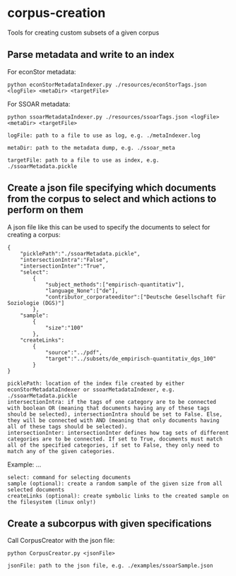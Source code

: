 corpus-creation
================
Tools for creating custom subsets of a given corpus


Parse metadata and write to an index
-------------------------------------

For econStor metadata:
```
python econStorMetadataIndexer.py ./resources/econStorTags.json <logFile> <metaDir> <targetFile>
```

For SSOAR metadata:

```
python ssoarMetadataIndexer.py ./resources/ssoarTags.json <logFile> <metaDir> <targetFile>
```
```
logFile: path to a file to use as log, e.g. ./metaIndexer.log

metaDir: path to the metadata dump, e.g. ./ssoar_meta

targetFile: path to a file to use as index, e.g. ./ssoarMetadata.pickle
```

Create a json file specifying which documents from the corpus to select and which actions to perform on them
-------------------------------------------------------------------------------------------------------------
A json file like this can be used to specify the documents to select for creating a corpus:
```
{
    "picklePath":"./ssoarMetadata.pickle",
    "intersectionIntra":"False",
    "intersectionInter":"True",
    "select":
        {
            "subject_methods":["empirisch-quantitativ"],
            "language_None":["de"],
            "contributor_corporateeditor":["Deutsche Gesellschaft für Soziologie (DGS)"]
        },
    "sample":
        {
            "size":"100"
        },
    "createLinks":
        {
            "source":"../pdf",
            "target":"../subsets/de_empirisch-quantitativ_dgs_100"
        } 
}
```
```
picklePath: location of the index file created by either econStorMetadataIndexer or ssoarMetadataIndexer, e.g. ./ssoarMetadata.pickle
intersectionIntra: if the tags of one category are to be connected with boolean OR (meaning that documents having any of these tags should be selected), intersectionIntra should be set to False. Else, they will be connected with AND (meaning that only documents having all of these tags should be selected). 
intersectionInter: intersectionInter defines how tag sets of different categories are to be connected. If set to True, documents must match all of the specified categories, if set to False, they only need to match any of the given categories.
```
Example: ...

```
select: command for selecting documents
sample (optional): create a random sample of the given size from all selected documents
createLinks (optional): create symbolic links to the created sample on the filesystem (linux only!)
```

Create a subcorpus with given specifications
---------------------------------------------
Call CorpusCreator with the json file:
```
python CorpusCreator.py <jsonFile>
```
```
jsonFile: path to the json file, e.g. ./examples/ssoarSample.json
```
